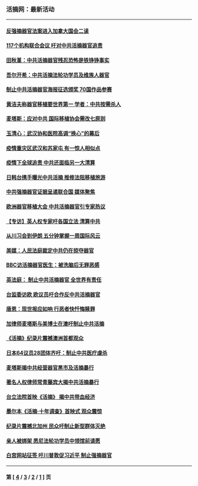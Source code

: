 ### 活摘网：最新活动
---
#### [反强摘器官法案进入加拿大国会二读](../../pages/nf5883/n13033450.md?08070430) 
#### [117个机构联合会议 吁对中共活摘器官追责](../../pages/nf5883/n12775087.md?08070430) 
#### [田秋堇：中共活摘器官残忍恐怖是铁铮铮事实](../../pages/nf5883/n12702148.md?08070430) 
#### [吾尔开希：中共活摘法轮功学员及维族人器官](../../pages/nf5883/n12693197.md?08070430) 
#### [制止中共活摘器官海报征选颁奖 70国作品参赛](../../pages/nf5883/n12692050.md?08070430) 
#### [黄洁夫称器官移植要世界第一 学者：中共按需杀人](../../pages/nf5883/n12572329.md?08070430) 
#### [麦塔斯：应对中共 国际移植协会需改七原则](../../pages/nf5883/n12514711.md?08070430) 
#### [玉清心：武汉协和医院高调“换心”的幕后](../../pages/nf5883/n12298730.md?08070430) 
#### [疫情重灾区武汉和苏家屯 有一惊人相似点](../../pages/nf5883/n12150824.md?08070430) 
#### [疫情下全球追责 中共还面临另一大清算](../../pages/nf5883/n12070397.md?08070430) 
#### [日韩台携手曝光中共活摘 推修法阻移植旅游](../../pages/nf5883/n11712046.md?08070430) 
#### [中共强摘器官证据呈递联合国 媒体聚焦](../../pages/nf5883/n11546426.md?08070430) 
#### [欧洲器官移植大会 中共活摘器官引专家热议](../../pages/nf5883/n11539095.md?08070430) 
#### [【专访】英人权专家吁各国立法 清算中共](../../pages/nf5883/n11367315.md?08070430) 
#### [从川习会到伊朗 五分钟掌握一周国际风云](../../pages/nf5883/n11338520.md?08070430) 
#### [美媒：人民法庭裁定中共仍在掠夺器官](../../pages/nf5883/n11334897.md?08070430) 
#### [BBC访活摘器官医生：被洗脑后无罪恶感](../../pages/nf5883/n11335935.md?08070430) 
#### [英法庭： 制止中共活摘器官 全世界有责任](../../pages/nf5883/n11330691.md?08070430) 
#### [台监委访欧 欧议员吁合作反中共活摘器官](../../pages/nf5883/n11109190.md?08070430) 
#### [唐恩：现世报应如响 行恶者快忏悔赎罪](../../pages/nf5883/n11104016.md?08070430) 
#### [加律师麦塔斯与美博士在澳吁制止中共活摘](../../pages/nf5883/n10724764.md?08070430) 
#### [《活摘》纪录片震撼澳洲首都观众](../../pages/nf5883/n10722747.md?08070430) 
#### [日本64议员28团体齐吁：制止中共医疗虐杀](../../pages/nf5883/n10587757.md?08070430) 
#### [麦塔斯揭中共经营器官黑市及活摘暴行](../../pages/nf5883/n10442407.md?08070430) 
#### [著名人权律师常青藤宾大揭中共活摘暴行](../../pages/nf5883/n10318181.md?08070430) 
#### [台立法院首映《活摘》 揭中共带血经济](../../pages/nf5883/n9938847.md?08070430) 
#### [墨尔本《活摘·十年调查》首映式 观众震惊](../../pages/nf5883/n9522572.md?08070430) 
#### [纪录片震撼北加州 民众吁制止新型群体灭绝](../../pages/nf5883/n9188314.md?08070430) 
#### [亲人被绑架 悉尼法轮功学员中领馆前请愿](../../pages/nf5883/n9056753.md?08070430) 
#### [白宫网站征签 吁川普敦促习近平 制止强摘器官](../../pages/nf5883/n9009661.md?08070430) 

---
#### 第 [ [4](./4.md?08070430) / [3](./3.md?08070430) / [2](./2.md?08070430) / [1](./1.md?08070430) ] 页
